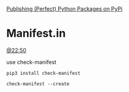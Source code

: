 [Publishing (Perfect) Python Packages on PyPi](https://youtu.be/GIF3LaRqgXo)


# Manifest.in
[@22:50](https://youtu.be/GIF3LaRqgXo?t=1370)

use check-manifest
```
pip3 install check-manifest

check-manifest --create
```
